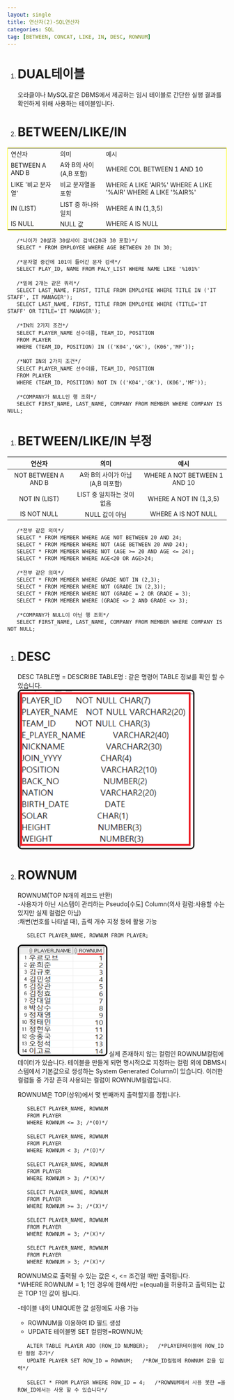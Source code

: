 ```yaml
---
layout: single
title: 연산자(2)-SQL연산자
categories: SQL
tag: [BETWEEN, CONCAT, LIKE, IN, DESC, ROWNUM]
---
```


1. # DUAL테이블   
   오라클이나 MySQL같은 DBMS에서 제공하는 임시 테이블로 간단한 실행 결과를 확인하게 위해 사용하는 테이블입니다.  

 1. # BETWEEN/LIKE/IN

   <table style="border:1px solid yellow">
      <tr>
         <td>연산자</td>
         <td>의미</td>
         <td>예시</td>
      </tr>
      <tr>
         <td>BETWEEN A AND B</td>
         <td>A와 B의 사이(A,B 포함)</td>
         <td>WHERE COL BETWEEN 1 AND 10</td>
      </tr>
      <tr>
         <td>LIKE '비교 문자열'</td>
         <td>비교 문자열을 포함</td>
         <td>
            WHERE A LIKE 'AIR%'
            WHERE A LIKE '%AIR'
            WHERE A LIKE '%AIR%'
         </td>
      </tr>
      <tr>
         <td>IN (LIST)</td>
         <td>LIST 중 하나와 일치</td>
         <td>WHERE A IN (1,3,5)</td>
      </tr>
      <tr>
         <td>IS NULL</td>
         <td>NULL 값</td>
         <td>WHERE A IS NULL</td>
      </tr>
   </table>
      
   ```
      /*나이가 20살과 30살사이 검색(20과 30 포함)*/
      SELECT * FROM EMPLOYEE WHERE AGE BETWEEN 20 IN 30;

      /*문자열 중간에 101이 들어간 문자 검색*/
      SELECT PLAY_ID, NAME FROM PALY_LIST WHERE NAME LIKE '%101%'

      /*밑에 2개는 같은 쿼리*/
      SELECT LAST_NAME, FIRST, TITLE FROM EMPLOYEE WHERE TITLE IN ('IT STAFF', IT MANAGER');
      SELECT LAST_NAME, FIRST, TITLE FROM EMPLOYEE WHERE (TITLE='IT STAFF' OR TITLE='IT MANAGER');

      /*IN의 2가지 조건*/
      SELECT PLAYER_NAME 선수이름, TEAM_ID, POSITION
      FROM PLAYER
      WHERE (TEAM_ID, POSITION) IN (('K04','GK'), (K06','MF'));

      /*NOT IN의 2가지 조건*/
      SELECT PLAYER_NAME 선수이름, TEAM_ID, POSITION
      FROM PLAYER
      WHERE (TEAM_ID, POSITION) NOT IN (('K04','GK'), (K06','MF'));

      /*COMPANY가 NULL인 행 조회*/
      SELECT FIRST_NAME, LAST_NAME, COMPANY FROM MEMBER WHERE COMPANY IS NULL;
   ```   

  1. # BETWEEN/LIKE/IN 부정

   | 연산자 | 의미 | 예시 |
   |:----:|:------:|:----:|
   | NOT BETWEEN A AND B | A와 B의 사이가 아님(A,B 미포함) | WHERE A NOT BETWEEN 1 AND 10 |
   | NOT IN (LIST) | LIST 중 일치하는 것이 없음 | WHERE A NOT IN (1,3,5) |
   | IS NOT NULL | NULL 값이 아님 | WHERE A IS NOT NULL |
      
   ```
      /*전부 같은 의미*/
      SELECT * FROM MEMBER WHERE AGE NOT BETWEEN 20 AND 24;
      SELECT * FROM MEMBER WHERE NOT (AGE BETWEEN 20 AND 24);
      SELECT * FROM MEMBER WHERE NOT (AGE >= 20 AND AGE <= 24);
      SELECT * FROM MEMBER WHERE AGE<20 OR AGE>24;

      /*전부 같은 의미*/
      SELECT * FROM MEMBER WHERE GRADE NOT IN (2,3);
      SELECT * FROM MEMBER WHERE NOT (GRADE IN (2,3));
      SELECT * FROM MEMBER WHERE NOT (GRADE = 2 OR GRADE = 3);
      SELECT * FROM MEMBER WHERE (GRADE <> 2 AND GRADE <> 3);

      /*COMPANY가 NULL이 아닌 행 조회*/
      SELECT FIRST_NAME, LAST_NAME, COMPANY FROM MEMBER WHERE COMPANY IS NOT NULL;
   ```   

1. # DESC
   DESC TABLE명 = DESCRIBE TABLE명 : 같은 명령어
   TABLE 정보를 확인 할 수 있습니다.   
   <img src="../../imgs/sql/desctable.png" style="border:3px solid black;border-radius:9px;width:400px">   

1. # ROWNUM
   ROWNUM(TOP N개의 레코드 반환)   
   -사용자가 아닌 시스템이 관리하는 Pseudo[수도] Column(의사 컬럼:사용할 수는 있지만 실제 컬럼은 아님)   
   :채번(번호를 나타낼 때), 출력 개수 지정 등에 활용 가능   

   ```
      SELECT PLAYER_NAME, ROWNUM FROM PLAYER;
   ```   
   <img src="../../imgs/sql/rownum.png" style="border:3px solid black;border-radius:9px;width:200px;height:250px">   
   실제 존재하지 않는 컬럼인 ROWNUM컬럼에 데이터가 있습니다.   
   테이블을 만들게 되면 명시적으로 지정하는 컬럼 외에 DBMS시스템에서 기본값으로 생성하는 System Generated Column이 있습니다. 이러한 컬럼들 중 가장 흔히 사용되는 컬럼이 ROWNUM컬럼입니다.   

   ROWNUM은 TOP(상위)에서 몇 번째까지 출력할지를 정합니다.
   ```
      SELECT PLAYER_NAME, ROWNUM
      FROM PLAYER
      WHERE ROWNUM <= 3; /*(O)*/

      SELECT PLAYER_NAME, ROWNUM
      FROM PLAYER
      WHERE ROWNUM < 3; /*(O)*/

      SELECT PLAYER_NAME, ROWNUM
      FROM PLAYER
      WHERE ROWNUM > 3; /*(X)*/

      SELECT PLAYER_NAME, ROWNUM
      FROM PLAYER
      WHERE ROWNUM >= 3; /*(X)*/

      SELECT PLAYER_NAME, ROWNUM
      FROM PLAYER
      WHERE ROWNUM = 3; /*(X)*/

      SELECT PLAYER_NAME, ROWNUM
      FROM PLAYER
      WHERE ROWNUM > 3; /*(X)*/
   ```   
   ROWNUM으로 출력될 수 있는 값은 <, <= 조건일 때만 출력됩니다.   
   *WHERE ROWNUM = 1; 1인 경우에 한해서만 =(equal)을 허용하고 출력되는 값은 TOP 1인 값이 됩니다.   

   -테이블 내의 UNIQUE한 값 설정에도 사용 가능   
   - ROWNUM을 이용하여 ID 필드 생성   
   - UPDATE 테이블명 SET 컬럼명=ROWNUM;
   ```
      ALTER TABLE PLAYER ADD (ROW_ID NUMBER);   /*PLAYER테이블에 ROW_ID란 컬럼 추가*/
      UPDATE PLAYER SET ROW_ID = ROWNUM;   /*ROW_ID컬럼에 ROWNUM 값을 입력*/

      SELECT * FROM PLAYER WHERE ROW_ID = 4;   /*ROWNUM에서 사용 못한 =을 ROW_ID에서는 사용 할 수 있습니다*/
   ```

